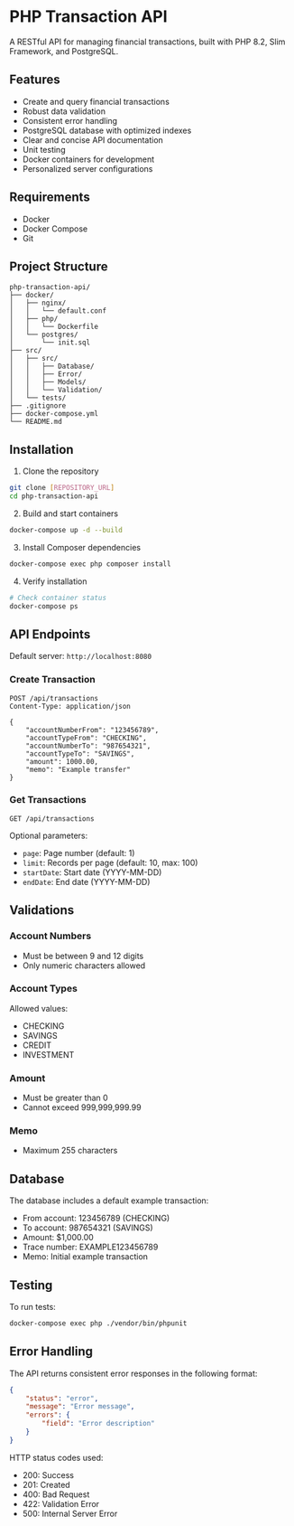 # PHP Transaction API

A RESTful API for managing financial transactions, built with PHP 8.2, Slim Framework, and PostgreSQL.

## Features

- Create and query financial transactions
- Robust data validation
- Consistent error handling
- PostgreSQL database with optimized indexes
- Clear and concise API documentation
- Unit testing
- Docker containers for development 
- Personalized server configurations

## Requirements

- Docker
- Docker Compose
- Git

## Project Structure

```
php-transaction-api/
├── docker/
│   ├── nginx/
│   │   └── default.conf
│   ├── php/
│   │   └── Dockerfile
│   └── postgres/
│       └── init.sql
├── src/
│   ├── src/
│   │   ├── Database/
│   │   ├── Error/
│   │   ├── Models/
│   │   └── Validation/
│   └── tests/
├── .gitignore
├── docker-compose.yml
└── README.md
```

## Installation

1. Clone the repository
```bash
git clone [REPOSITORY_URL]
cd php-transaction-api
```

2. Build and start containers
```bash
docker-compose up -d --build
```

3. Install Composer dependencies
```bash
docker-compose exec php composer install
```

4. Verify installation
```bash
# Check container status
docker-compose ps
```

## API Endpoints

Default server: `http://localhost:8080`

### Create Transaction

```http
POST /api/transactions
Content-Type: application/json

{
    "accountNumberFrom": "123456789",
    "accountTypeFrom": "CHECKING",
    "accountNumberTo": "987654321",
    "accountTypeTo": "SAVINGS",
    "amount": 1000.00,
    "memo": "Example transfer"
}
```

### Get Transactions

```http
GET /api/transactions
```

Optional parameters:
- `page`: Page number (default: 1)
- `limit`: Records per page (default: 10, max: 100)
- `startDate`: Start date (YYYY-MM-DD)
- `endDate`: End date (YYYY-MM-DD)

## Validations

### Account Numbers
- Must be between 9 and 12 digits
- Only numeric characters allowed

### Account Types
Allowed values:
- CHECKING
- SAVINGS
- CREDIT
- INVESTMENT

### Amount
- Must be greater than 0
- Cannot exceed 999,999,999.99

### Memo
- Maximum 255 characters

## Database

The database includes a default example transaction:
- From account: 123456789 (CHECKING)
- To account: 987654321 (SAVINGS)
- Amount: $1,000.00
- Trace number: EXAMPLE123456789
- Memo: Initial example transaction

## Testing

To run tests:
```bash
docker-compose exec php ./vendor/bin/phpunit
```

## Error Handling

The API returns consistent error responses in the following format:

```json
{
    "status": "error",
    "message": "Error message",
    "errors": {
        "field": "Error description"
    }
}
```

HTTP status codes used:
- 200: Success
- 201: Created
- 400: Bad Request
- 422: Validation Error
- 500: Internal Server Error
